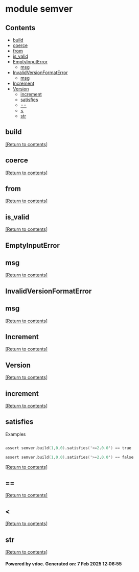 # module semver


## Contents
- [build](#build)
- [coerce](#coerce)
- [from](#from)
- [is_valid](#is_valid)
- [EmptyInputError](#EmptyInputError)
  - [msg](#msg)
- [InvalidVersionFormatError](#InvalidVersionFormatError)
  - [msg](#msg)
- [Increment](#Increment)
- [Version](#Version)
  - [increment](#increment)
  - [satisfies](#satisfies)
  - [==](#==)
  - [<](#<)
  - [str](#str)

## build
[[Return to contents]](#Contents)

## coerce
[[Return to contents]](#Contents)

## from
[[Return to contents]](#Contents)

## is_valid
[[Return to contents]](#Contents)

## EmptyInputError
## msg
[[Return to contents]](#Contents)

## InvalidVersionFormatError
## msg
[[Return to contents]](#Contents)

## Increment
[[Return to contents]](#Contents)

## Version
[[Return to contents]](#Contents)

## increment
[[Return to contents]](#Contents)

## satisfies
Examples
```v

assert semver.build(1,0,0).satisfies('<=2.0.0') == true

assert semver.build(1,0,0).satisfies('>=2.0.0') == false

```

[[Return to contents]](#Contents)

## ==
[[Return to contents]](#Contents)

## <
[[Return to contents]](#Contents)

## str
[[Return to contents]](#Contents)

#### Powered by vdoc. Generated on: 7 Feb 2025 12:06:55
